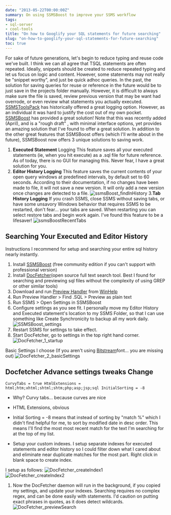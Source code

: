 ```yaml
---
date: "2013-05-22T00:00:00Z"
summary: On using SSMSBoost to improve your SSMS workflow
tags:
- sql-server
- cool-tools
title: "On how to Googlify your SQL statements for future searching"
slug: "on-how-to-googlify-your-sql-statements-for-future-searching"
toc: true
---
```


For sake of future generations, let's begin to reduce typing and reuse code we've built. I think we can all agree that TSQL statements are often repeated.
Ideally, snippets should be created to reduce repeated typing and let us focus on logic and content. However, some statements may not really be "snippet worthy", and just be quick adhoc queries.
In the past, the solution for saving queries for reuse or reference in the future would be to just save in the projects folder manually. However, it is difficult to always make sure the file is saved, review previous version that may be want had overrode, or even review what statements you actually executed. [SSMSToolsPack](http://www.ssmstoolspack.com/) has historically offered a great logging option. However, as an individual it was hard to justify the cost out of my own pocket. [SSMSBoost](http://www.ssmsboost.com/) has provided a great solution! Note that this was recently added (April), and is a "rough draft" , with minimal interface options, yet provides an amazing solution that I've found to offer a great solution.
In addition to the other great features that SSMSBoost offers (which I'll write about in the future), SSMSBoost now offers 3 unique solutions to saving work.

1. **Executed Statement** Logging This feature saves all your executed statements (ie, when you hit execute) as a .sql file for future reference.  As of today, there is no GUI for managing this. Never fear, I have a great solution for you.
2. **Editor History Logging** This feature saves the current contents of your open query windows at predefined intervals, by default set to 60 seconds. According to their documentation, if no changes have been made to file, it will not save a new version. It will only add a new version once changes are detected to a file.
![ssmsBoost_findInHistory](/images/ssmsBoost_findInHistory_wl9xgr.jpg)
3.**Tab History Logging** If you crash SSMS, close SSMS without saving tabs, or have some unsavory Windows behavior that requires SSMS to be restarted, don't fear... your tabs are saved. When restarting you can select restore tabs and begin work again. I've found this feature to be a lifesaver!
![ssmsBoostRecentTabs](/images/ssmsBoostRecentTabs_bndhth.jpg)

## Searching Your Executed and Editor History

Instructions I recommend for setup and searching your entire sql history nearly instantly.

1. Install [SSMSBoost](http://www.ssmsboost.com/) (free community edition if you can't support with professional version)
2. Install [DocFetcher](http://docfetcher.sourceforge.net/en/index.html)(open source full text search tool. Best I found for searching and previewing sql files without the complexity of using GREP or other similar tools)
3. Download and run [Preview Handler](http://www.winhelponline.com/utils/previewconfig.zip) from [WinHelp](http://www.winhelponline.com/)
4. Run Preview Handler > Find .SQL > Preview as plain text
5. Run SSMS > Open Settings in SSMSBoost
6. Configure settings as you see fit. I personally move my Editor History and Executed statement's location to my SSMS Folder, so that I can use something like Create Synchronicity to backup all my work daily.
![SSMSBoost_settings](/images/SSMSBoost_settings_kzsbzr.jpg)
7. Restart SSMS for settings to take effect.
8. Start DocFetcher, go to settings in the top right hand corner.
![DocFetcher_1_startup](/images/DocFetcher_1_startup_irjelx.jpg)

Basic Settings I choose (If you aren't using [Bitstream](http://ftp.gnome.org/pub/GNOME/sources/ttf-bitstream-vera/1.10/)font... you are missing out)
![DocFetcher_2_basicSettings](/images/DocFetcher_2_basicSettings_unugtr.jpg)

## Docfetcher Advance settings tweaks Change

    CurvyTabs = true HtmlExtensions = html;htm;xhtml;shtml;shtm;php;asp;jsp;sql InitialSorting = -8

* Why? Curvy tabs... because curves are nice
* HTML Extensions, obvious
* Initial Sorting = -8 means that instead of sorting by "match %" which I didn't find helpful for me, to sort by modified date in desc order. This means I'll find the most most recent match for the text I'm searching for at the top of my list.

* Setup your custom indexes. I setup separate indexes for executed statements and editor history so I could filter down what I cared about and eliminate near duplicate matches for the most part. Right click in blank space to create index.

I setup as follows:
![DocFetcher_createIndex1](/images/DocFetcher_createIndex1_t0qhl5.jpg)
<br>
![DocFetcher_createIndex2](/images/DocFetcher_createIndex2_i121sx.jpg)

1. Now the DocFetcher daemon will run in the background, if you copied my settings, and update your indexes.  Searching requires no complex regex, and can be done easily with statements. I'd caution on putting exact phrases in quotes, as it does detect wildcards.
![DocFetcher_previewSearch](/images/DocFetcher_previewSearch_m2g07n.jpg)
